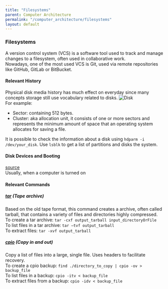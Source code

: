 ```yaml
---
title: "Filesystems"
parent: Computer Architecture
permalink: "/computer_architecture/filesystems"
layout: default
---
```


### Filesystems

A version control system (VCS) is a software tool used to track and manage changes to a filesystem, often used in collaborative work.  
Nowadays, one of the most used VCS is Git, used via remote repositories like GitHub, GitLab or BitBucket.

#### Relevant History

Physical disk media history has much effect on everyday since many concepts storage still use vocabulary related to disks.
![Disk](https://images.wondershare.com/recoverit/article/2019/12/sector-track-image.jpg)  
For example:
- Sector: containing 512 bytes.
- Cluster: aka allocation unit, it consists of one or more sectors and represents the minimum amount of space that an operating system allocates for saving a file.

It is possible to check the information about a disk using `hdparm -i /dev/your_disk`. Use `lsblk` to get a list of partitions and disks the system.

#### Disk Devices and Booting

[source](https://tldp.org/HOWTO/Unix-and-Internet-Fundamentals-HOWTO/bootup.html)  
Usually, when a computer is turned on

#### Relevant Commands

##### [tar](https://www.ibm.com/docs/en/aix/7.1?topic=t-tar-command) (Tape archive)

Based on the old tape format, this command creates a archive, often called tarball, that contains a variety of files and directories highly compressed.  
To create a tar archive: `tar -cxf output_tarball input_directoryOrFile`  
To list files in a tar archive: `tar –tvf output_tarball`  
To extract files: `tar -xvf output_tarball`

##### [cpio](https://www.ibm.com/docs/en/aix/7.2?topic=c-cpio-command) (Copy in and out)

Copy a list of files into a large, single file. Uses headers to facilitate recovery.  
To create a cpio backup: `find ./directory_to_copy | cpio -ov > backup_file`  
To list files in a backup: `cpio -itv < backup_file`  
To extract files from a backup: `cpio -idv < backup_file`
